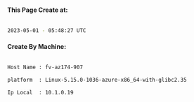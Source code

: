 
   
#### This Page Create at:

```bash

2023-05-01 - 05:48:27 UTC

```

#### Create By Machine:

```bash

Host Name : fv-az174-907

platform  : Linux-5.15.0-1036-azure-x86_64-with-glibc2.35

Ip Local  : 10.1.0.19

```

